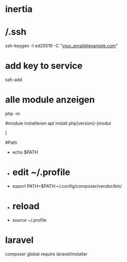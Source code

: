 # inertia

# /.ssh
ssh-keygen -t ed25519 -C "your_email@example.com"

# add key to service
ssh-add


# alle module anzeigen
php -m

#module installieren
apt install php[version]-[modul

]

#Path
* echo $PATH
* # edit ~/.profile
* export PATH=$PATH:~/.config/composer/vendor/bin/
* # reload
* source ~/.profile


# laravel
composer global require laravel/installer

